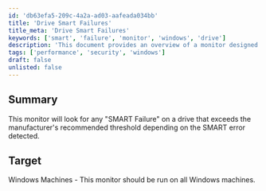 ```yaml
---
id: 'db63efa5-209c-4a2a-ad03-aafeada034bb'
title: 'Drive Smart Failures'
title_meta: 'Drive Smart Failures'
keywords: ['smart', 'failure', 'monitor', 'windows', 'drive']
description: 'This document provides an overview of a monitor designed to detect "SMART Failure" on drives that exceed the manufacturer-recommended thresholds based on SMART errors. It is intended for use on all Windows machines to ensure drive health and prevent data loss.'
tags: ['performance', 'security', 'windows']
draft: false
unlisted: false
---
```


## Summary

This monitor will look for any "SMART Failure" on a drive that exceeds the manufacturer's recommended threshold depending on the SMART error detected.

## Target

Windows Machines - This monitor should be run on all Windows machines.